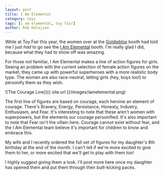 ```yaml
---
layout: post
title: I Am Elemental
category: toys
tags: [i am elemental, toy fair]
author: Rob Kalajian
---
```


While at Toy Fair this year, the women over at the [Goldieblox](http://goldieblox.com) booth had told me I just *had* to go see the [I Am Elemental](http://iamelemental.com) booth. I'm really glad I did, because what they had to show off was amazing.

For those not familiar, I Am Elemental makes a line of action figures for girls. Seeing an problem with the current selection of female action figures on the market, they came up with powerful superheroes with a more realistic body type. The women are also race-neutral, letting girls (hey, boys too!) to personify them as they wish.

![The Courage Line]({{ site.url }}/images/iamelemental.png)

The first line of figures are based on courage, each heroine an element of courage. There's Bravery, Energy, Persistance, Honesty, Industry, Enthusiasm, and Fear. It's interesting to note that these aren't women with superpowers, but the elements our courage personified. It's also important to note that Fear isn't the villain here. Courage cannot exist without fear, and the I Am Elemental team believe it's important for children to know and embrace this.

My wife and I recently ordered the full set of figures for my daughter's 8th birthday at the end of the month. I can't tell if we're more excited to give them to her, or more excited that we'll get to play with them too!

I highly suggest giving them a look. I'll post more here once my daughter has opened them and put them through their butt-kicking paces.
